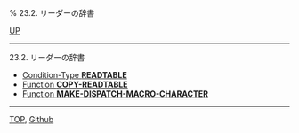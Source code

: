 % 23.2. リーダーの辞書

[UP](23.html)  

---

23.2. リーダーの辞書

- [Condition-Type **READTABLE**](23.2.readtable.html)
- [Function **COPY-READTABLE**](23.2.copy-readtable.html)
- [Function **MAKE-DISPATCH-MACRO-CHARACTER**](23.2.make-dispatch-macro-character.html)

---
[TOP](index.html),  [Github](https://github.com/nptcl/npt-japanese)

